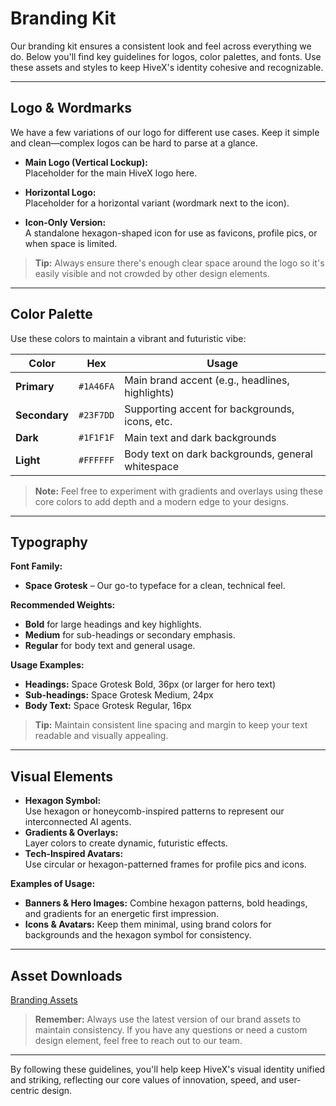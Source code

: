 # Branding Kit

Our branding kit ensures a consistent look and feel across everything we do. Below you'll find key guidelines for logos, color palettes, and fonts. Use these assets and styles to keep HiveX's identity cohesive and recognizable.

---

## Logo & Wordmarks

We have a few variations of our logo for different use cases. Keep it simple and clean—complex logos can be hard to parse at a glance.

- **Main Logo (Vertical Lockup):**  
  Placeholder for the main HiveX logo here.

- **Horizontal Logo:**  
  Placeholder for a horizontal variant (wordmark next to the icon).

- **Icon-Only Version:**  
  A standalone hexagon-shaped icon for use as favicons, profile pics, or when space is limited.

> **Tip:** Always ensure there's enough clear space around the logo so it's easily visible and not crowded by other design elements.

---

## Color Palette

Use these colors to maintain a vibrant and futuristic vibe:

| Color | Hex     | Usage                    |
|-------|---------|--------------------------|
| **Primary** | `#1A46FA` | Main brand accent (e.g., headlines, highlights) |
| **Secondary** | `#23F7DD` | Supporting accent for backgrounds, icons, etc. |
| **Dark** | `#1F1F1F` | Main text and dark backgrounds |
| **Light** | `#FFFFFF` | Body text on dark backgrounds, general whitespace |

> **Note:** Feel free to experiment with gradients and overlays using these core colors to add depth and a modern edge to your designs.

---

## Typography

**Font Family:**  
- **Space Grotesk** – Our go-to typeface for a clean, technical feel.

**Recommended Weights:**  
- **Bold** for large headings and key highlights.  
- **Medium** for sub-headings or secondary emphasis.  
- **Regular** for body text and general usage.

**Usage Examples:**  
- **Headings:** Space Grotesk Bold, 36px (or larger for hero text)  
- **Sub-headings:** Space Grotesk Medium, 24px  
- **Body Text:** Space Grotesk Regular, 16px

> **Tip:** Maintain consistent line spacing and margin to keep your text readable and visually appealing.

---

## Visual Elements

- **Hexagon Symbol:**  
  Use hexagon or honeycomb-inspired patterns to represent our interconnected AI agents.
- **Gradients & Overlays:**  
  Layer colors to create dynamic, futuristic effects.
- **Tech-Inspired Avatars:**  
  Use circular or hexagon-patterned frames for profile pics and icons.

**Examples of Usage:**  
- **Banners & Hero Images:** Combine hexagon patterns, bold headings, and gradients for an energetic first impression.  
- **Icons & Avatars:** Keep them minimal, using brand colors for backgrounds and the hexagon symbol for consistency.

---

## Asset Downloads

[Branding Assets](../assets)

> **Remember:** Always use the latest version of our brand assets to maintain consistency. If you have any questions or need a custom design element, feel free to reach out to our team.

---

By following these guidelines, you'll help keep HiveX's visual identity unified and striking, reflecting our core values of innovation, speed, and user-centric design.
